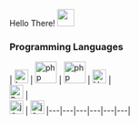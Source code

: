 Hello There! <img src="https://media.giphy.com/media/WUlplcMpOCEmTGBtBW/giphy.gif" width="30">

### Programming Languages

| [<img src="https://cdn.svgporn.com/logos/laravel.svg" alt="Laravel" width="24">](https://laravel.com/) | 
    [<img src="https://cdn.svgporn.com/logos/php.svg" alt="php" width="38">](https://php.net/)  | 
    [<img src="https://cdn.svgporn.com/logos/cakephp.svg" alt="php" width="38">](https://cakephp.org/)  | 
    [<img src="https://cdn.svgporn.com/logos/vue.svg" alt="Vue" width="24">](https://vuejs.org/)  |  
    [<img src="https://cdn.svgporn.com/logos/bootstrap.svg" alt="Bootstrap" width="24">](https://getbootstrap.com/) |  
    [<img src="https://cdn.svgporn.com/logos/javascript.svg" alt="jQuery" width="24">](https://jquery.com/) | 
    [<img src="https://cdn.svgporn.com/logos/jquery.svg" alt="jQuery" width="24">](https://jquery.com/)
|---|---|---|---|---|---|